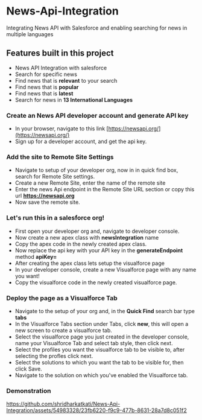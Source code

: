 # News-Api-Integration

Integrating News API with Salesforce and enabling searching for news in multiple languages

## Features built in this project

- News API Integration with salesforce
- Search for specific news
- Find news that is **relevant** to your search
- Find news that is **popular**
- Find news that is **latest**
- Search for news in **13 International Languages**

### Create an News API developer account and generate API key

- In your browser, navigate to this link [https://newsapi.org/](https://newsapi.org/)
- Sign up for a developer account, and get the api key.

### Add the site to Remote Site Settings

- Navigate to setup of your developer org, now in in quick find box, search for Remote Site settings.
- Create a new Remote Site, enter the name of the remote site
- Enter the news Api endpoint in the Remote Site URL section or copy this url **https://newsapi.org**
- Now save the remote site.

### Let's run this in a salesforce org!

- First open your developer org and, navigate to developer console.
- Now create a new apex class with **newsIntegration** name
- Copy the apex code in the newly created apex class.
- Now replace the api key with your API key in the **generateEndpoint** method **apiKey=<replace me>**
- After creating the apex class lets setup the visualforce page
- In your developer console, create a new Visualforce page with any name you want!
- Copy the visualforce code in the newly created visualforce page.

### Deploy the page as a Visualforce Tab

- Navigate to the setup of your org and, in the **Quick Find** search bar type **tabs**
- In the Visualforce Tabs section under Tabs, click **new**, this will open a new screen to create a visualforce tab.
- Select the visualforce page you just created in the developer console, name your Visualforce Tab and select tab style, then click next.
- Select the profiles you want the visualforce tab to be visible to, after selecting the profles click next.
- Select the solutions to which you want the tab to be visible for, then click Save.
- Navigate to the solution on which you've enabled the Visualforce tab.

### Demonstration


https://github.com/shridharkatkati/News-Api-Integration/assets/54983328/23fb6220-f9c9-477b-8631-28a7d8c051f2

